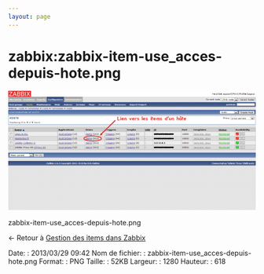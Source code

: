 ```yaml
---
layout: page
---
```


zabbix:zabbix-item-use\_acces-depuis-hote.png
=============================================

[![zabbix-item-use\_acces-depuis-hote.png](../../assets/media/zabbix/zabbix-item-use_acces-depuis-hote.png@cache=&w=900&h=434 "zabbix-item-use_acces-depuis-hote.png")](../../assets/media/zabbix/zabbix-item-use_acces-depuis-hote.png@cache= "Afficher le fichier original")

zabbix-item-use\_acces-depuis-hote.png

← Retour à [Gestion des items dans
Zabbix](../../zabbix/zabbix-item-use.html "zabbix:zabbix-item-use")

Date:
:   2013/03/29 09:42
Nom de fichier:
:   zabbix-item-use\_acces-depuis-hote.png
Format:
:   PNG
Taille:
:   52KB
Largeur:
:   1280
Hauteur:
:   618

